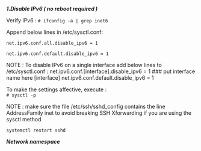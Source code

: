 ***1.Disable IPv6 ( no reboot required )***

Verify IPv6 : `# ifconfig -a | grep inet6`

Append below lines in /etc/sysctl.conf:

`net.ipv6.conf.all.disable_ipv6 = 1`

`net.ipv6.conf.default.disable_ipv6 = 1`

NOTE : To disable IPv6 on a single interface add below lines to /etc/sysctl.conf :
net.ipv6.conf.[interface].disable_ipv6 = 1 ### put interface name here [interface]
net.ipv6.conf.default.disable_ipv6 = 1


 To make the settings affective, execute :\
 `# sysctl -p`
 
 NOTE : make sure the file /etc/ssh/sshd_config contains the line AddressFamily inet to avoid breaking SSH Xforwarding if you are using the sysctl method
 
 ` systemctl restart sshd `
 
 ***Network namespace***
 

